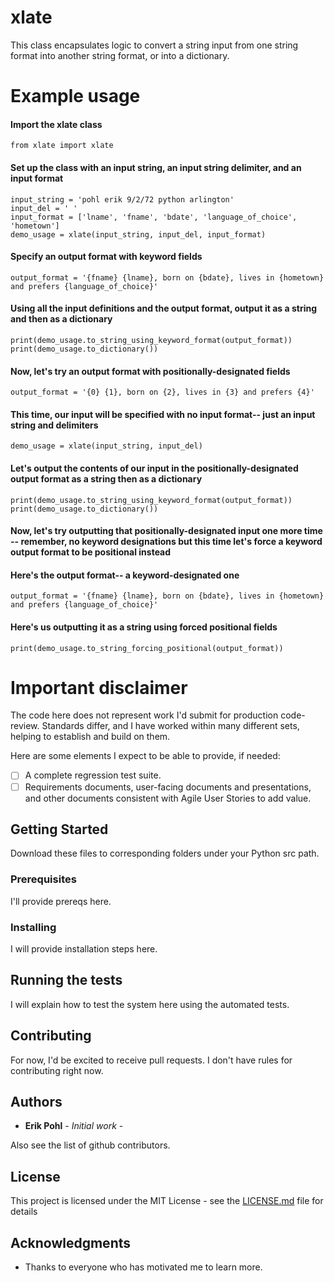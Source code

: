 # xlate


This class encapsulates logic to convert a string input from one string format into another string format, or into a dictionary.


# Example usage

#### Import the xlate class
```
from xlate import xlate
```

#### Set up the class with an input string, an input string delimiter, and an input format
```
input_string = 'pohl erik 9/2/72 python arlington'
input_del = ' '
input_format = ['lname', 'fname', 'bdate', 'language_of_choice', 'hometown']
demo_usage = xlate(input_string, input_del, input_format)
```

#### Specify an output format with keyword fields
````
output_format = '{fname} {lname}, born on {bdate}, lives in {hometown} and prefers {language_of_choice}'
````

#### Using all the input definitions and the output format, output it as a string and then as a dictionary
````
print(demo_usage.to_string_using_keyword_format(output_format))
print(demo_usage.to_dictionary())
````

#### Now, let's try an output format with positionally-designated fields
````
output_format = '{0} {1}, born on {2}, lives in {3} and prefers {4}'
````

#### This time, our input will be specified with no input format-- just an input string and delimiters
````
demo_usage = xlate(input_string, input_del)
````

#### Let's output the contents of our input in the positionally-designated output format as a string then as a dictionary
````
print(demo_usage.to_string_using_keyword_format(output_format))
print(demo_usage.to_dictionary())
````

#### Now, let's try outputting that positionally-designated input one more time -- remember, no keyword designations but this time let's force a keyword output format to be positional instead

#### Here's the output format-- a keyword-designated one
````
output_format = '{fname} {lname}, born on {bdate}, lives in {hometown} and prefers {language_of_choice}'
````

#### Here's us outputting it as a string using forced positional fields
````
print(demo_usage.to_string_forcing_positional(output_format))
````

# Important disclaimer

The code here does not represent work I'd submit for production code-review.  Standards differ, and I have worked within many different
sets, helping to establish and build on them.

Here are some elements I expect to be able to provide, if needed:

- [ ] A complete regression test suite.
- [ ] Requirements documents, user-facing documents and presentations, and other documents consistent with Agile User Stories to add value.

## Getting Started

Download these files to corresponding folders under your Python src path.

### Prerequisites

I'll provide prereqs here.

### Installing

I will provide installation steps here.

## Running the tests

I will explain how to test the system here using the automated tests.

## Contributing

For now, I'd be excited to receive pull requests.  I don't have rules for contributing right now.

## Authors

* **Erik Pohl** - *Initial work* - 

Also see the list of github contributors.

## License

This project is licensed under the MIT License - see the [LICENSE.md](LICENSE.md) file for details

## Acknowledgments

* Thanks to everyone who has motivated me to learn more.

